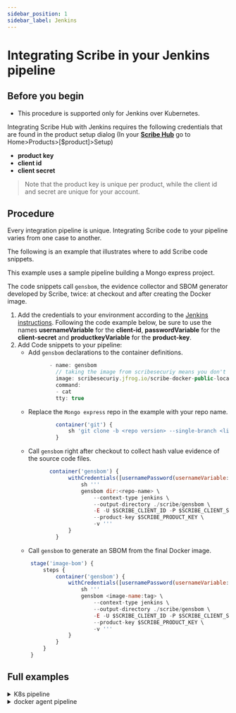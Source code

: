 ```yaml
---
sidebar_position: 1
sidebar_label: Jenkins
---
```


# Integrating Scribe in your Jenkins pipeline 

## Before you begin
* This procedure is supported only for Jenkins over Kubernetes.

Integrating Scribe Hub with Jenkins requires the following credentials that are found in the product setup dialog (In your **[Scribe Hub](https://prod.hub.scribesecurity.com/ "Scribe Hub Link")** go to Home>Products>[$product]>Setup)

* **product key**
* **client id**
* **client secret**

>Note that the product key is unique per product, while the client id and secret are unique for your account.

## Procedure
Every integration pipeline is unique. 
Integrating Scribe code to your pipeline varies from one case to another.

The following is an example that illustrates where to add Scribe code snippets. 

This example uses a sample pipeline building a Mongo express project. 

The code snippets call `gensbom`, the evidence collector and SBOM generator developed by Scribe, twice: at checkout and after creating the Docker image.

1. Add the credentials to your environment according to the [Jenkins instructions](https://www.jenkins.io/doc/book/using/using-credentials/ "Jenkins Instructions"). Following the code example below, be sure to use the names **usernameVariable** for the **client-id**, **passwordVariable** for the  **client-secret** and **productkeyVariable** for the **product-key**.
2. Add Code snippets to your pipeline:   
    * Add `gensbom` declarations to the container definitions.
    ```javascript
              - name: gensbom
                // taking the image from scribesecuriy means you don't need to have a local version
                image: scribesecuriy.jfrog.io/scribe-docker-public-local/gensbom:latest 
                command:
                - cat
                tty: true
    ``` 
    * Replace the `Mongo express` repo in the example with your repo name.
    ```javascript
                container('git') {
                    sh 'git clone -b <repo version> --single-branch <link to repository> <repo name>'
                }
    ```
    * Call `gensbom` right after checkout to collect hash value evidence of the source code files.
    ```javascript
              container('gensbom') {
                    withCredentials([usernamePassword(usernameVariable: 'SCRIBE_CLIENT_ID', passwordVariable: 'SCRIBE_CLIENT_SECRET', productkeyVariable: 'SCRIBE_PRODUCT_KEY')]) {
                        sh '''
                        gensbom dir:<repo-name> \
                            --context-type jenkins \
                            --output-directory ./scribe/gensbom \ 
                            -E -U $SCRIBE_CLIENT_ID -P $SCRIBE_CLIENT_SECRET \
                            --product-key $SCRIBE_PRODUCT_KEY \
                            -v '''
                    }
                }
    ```
    * Call `gensbom` to generate an SBOM from the final Docker image.
    ```javascript
        stage('image-bom') {
            steps {
                container('gensbom') {
                    withCredentials([usernamePassword(usernameVariable: 'SCRIBE_CLIENT_ID', passwordVariable: 'SCRIBE_CLIENT_SECRET', productkeyVariable: 'SCRIBE_PRODUCT_KEY')]) {
                        sh '''
                        gensbom <image-name:tag> \
                            --context-type jenkins \
                            --output-directory ./scribe/gensbom \ 
                            -E -U $SCRIBE_CLIENT_ID -P $SCRIBE_CLIENT_SECRET \
                            --product-key $SCRIBE_PRODUCT_KEY \
                            -v '''
                    }
                }
            }
        }
    ```

## Full examples

<details>
  <summary>  K8s pipeline </summary>

```javascript
pipeline {
    agent {
        kubernetes {
            metadata:
              labels:
                some-label: jsl-scribe-test
            spec:
              containers:
              - name: jnlp
                env:
                - name: CONTAINER_ENV_VAR
                  value: jnlp
              - name: gensbom
                // taking the image from scribesecuriy means you don't need to have a local version
                image: scribesecuriy.jfrog.io/scribe-docker-public-local/gensbom:latest 
                command:
                - cat
                tty: true
              - name: git
                image: alpine/git
                command:
                  - cat
                tty: true
        }
    }
    stages {
        stage('checkout-bom') {
            steps {
                container('git') {
                    // this is an example of the repository this pipeline is running on. replace with your own repository
                    sh 'git clone -b v1.0.0-alpha.4 --single-branch https://github.com/mongo-express/mongo-express.git mongo-express-scm'
                }
                // The following call to gensbom collects hash value evidence of the source code files to facilitate the integrity validation
                container('gensbom') {
                    withCredentials([usernamePassword(usernameVariable: 'SCRIBE_CLIENT_ID', passwordVariable: 'SCRIBE_CLIENT_SECRET', productkeyVariable: 'SCRIBE_PRODUCT_KEY')]) {
                        sh '''
                        gensbom dir:mongo-express-scm \
                            --context-type jenkins \
                            --output-directory ./scribe/gensbom \ 
                            -E -U $SCRIBE_CLIENT_ID -P $SCRIBE_CLIENT_SECRET \
                            --product-key $SCRIBE_PRODUCT_KEY \
                            -v '''
                    }
                }
            }
        }

        stage('image-bom') {
            steps {
                // The following call to gensbom generates an SBOM from the docker image
                container('gensbom') {
                    withCredentials([usernamePassword(usernameVariable: 'SCRIBE_CLIENT_ID', passwordVariable: 'SCRIBE_CLIENT_SECRET', productkeyVariable: 'SCRIBE_PRODUCT_KEY')]) {
                        sh '''
                        gensbom mongo-express:1.0.0-alpha.4 \
                            --context-type jenkins \
                            --output-directory ./scribe/gensbom \ 
                            -E -U $SCRIBE_CLIENT_ID -P $SCRIBE_CLIENT_SECRET \
                            --product-key $SCRIBE_PRODUCT_KEY \
                            -v '''
                    }
                }
            }
        }
    }
}
```

</details>


<details>
  <summary>  docker  agent pipeline </summary>

### Pre requisites

You need the following jenkins extenstions
1. [docker pipeline](https://plugins.jenkins.io/docker-workflow/)
2. [docker commons](https://plugins.jenkins.io/docker-commons/)
3. [docker plugin](https://plugins.jenkins.io/docker-plugin/)
4. [Docker API](https://plugins.jenkins.io/docker-java-api/)
5. [Workspace Cleanup](https://plugins.jenkins.io/ws-cleanup/) (optional)

You also need to have a `docker` installed on your build node in jenkins.


### Pipeline Example

The following example pipeline builds project mongo express and calls Scribe *gensbom* twice: after checkout and after the docker image is built.  

```javascript
pipeline {
  agent any
  stages {
        stage('checkout') {
            steps {
                // Cleans the workspace for old code / build
                cleanWs()
                // this is an example of the repository this pipeline is running on. replace with your own repository
                sh 'git clone -b v1.0.0-alpha.4 --single-branch https://github.com/mongo-express/mongo-express.git mongo-express-scm'
            }
        }
        // The following call to gensbom collects hash value evidence of the source code files to facilitate the integrity validation
        stage('gensbom') {
        agent {
            docker {
                // taking the image from scribesecuriy means you don't need to have a local version
                image 'scribesecuriy.jfrog.io/scribe-docker-public-local/gensbom:latest'
                reuseNode true
                // required to avoid error for jenkins
                args "--entrypoint="
            }
        }
        steps {       
            withCredentials([usernamePassword(credentialsId: 'scribe-staging-auth-id', usernameVariable: 'SCRIBE_CLIENT_ID', passwordVariable: 'SCRIBE_CLIENT_SECRET')]) {
                sh '''
                    gensbom bom dir:mongo-express-scm \
                    --context-type jenkins \
                    --output-directory ./scribe/gensbom \
                    --product-key testing \
                    -E -U $SCRIBE_CLIENT_ID -P $SCRIBE_CLIENT_SECRET \
                    --scribe.login-url https://scribesecurity-staging.us.auth0.com --scribe.auth.audience api.staging.scribesecurity.com --scribe.url https://api.staging.scribesecurity.com \
                    -vv
                '''
                }
            }
        }
        // The following call to gensbom generates an SBOM from the docker image
        stage('image-bom') {
            agent {
                docker {
                    image 'scribesecuriy.jfrog.io/scribe-docker-public-local/gensbom:latest'
                    reuseNode true
                    args "--entrypoint="
                }
            }
            steps {
                    withCredentials([usernamePassword(credentialsId: 'scribe-staging-auth-id', usernameVariable: 'SCRIBE_CLIENT_ID', passwordVariable: 'SCRIBE_CLIENT_SECRET')]) {  
                    sh '''
                    gensbom bom mongo-express:1.0.0-alpha.4 \
                    --context-type jenkins \
                    --output-directory ./scribe/gensbom \
                    --product-key testing \
                    -E -U $SCRIBE_CLIENT_ID -P $SCRIBE_CLIENT_SECRET \
                    --scribe.login-url https://scribesecurity-staging.us.auth0.com --scribe.auth.audience api.staging.scribesecurity.com --scribe.url https://api.staging.scribesecurity.com \
                    -vv'''
                }
            }
        }
    }
}
```
</details>
